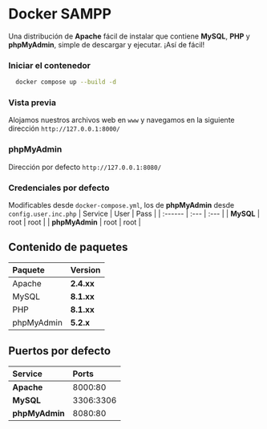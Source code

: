 # Docker SAMPP
Una distribución de **Apache** fácil de instalar que contiene **MySQL**, **PHP** y **phpMyAdmin**, simple de descargar y ejecutar. ¡Así de fácil!

### Iniciar el contenedor
```bash
  docker compose up --build -d
```

### Vista previa
Alojamos nuestros archivos web en `www` y navegamos en la siguiente dirección `http://127.0.0.1:8000/`

### phpMyAdmin
Dirección por defecto `http://127.0.0.1:8080/`

### Credenciales por defecto
Modificables desde `docker-compose.yml`, los de **phpMyAdmin** desde `config.user.inc.php`
| Service | User | Pass |
| :------ | :--- | :--- |
| **MySQL** | root | root |
| **phpMyAdmin** | root | root |

## Contenido de paquetes
| Paquete | Version |
| :----| :------ |
| Apache | **2.4.xx** |
| MySQL | **8.1.xx** |
| PHP | **8.1.xx** |
| phpMyAdmin | **5.2.x** |

## Puertos por defecto
| Service | Ports |
| :------ | :--- |
| **Apache** | 8000:80 |
| **MySQL** | 3306:3306 |
| **phpMyAdmin** | 8080:80 |
